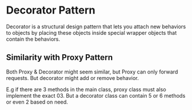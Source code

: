 # Decorator Pattern

Decorator is a structural design pattern that lets you attach new behaviors to objects by placing these objects inside special wrapper objects that contain the behaviors.

## Similarity with Proxy Pattern

Both Proxy & Decorator might seem similar, but Proxy can only forward requests.
But decorator might add or remove behavior.

E.g if there are 3 methods in the main class, proxy class must also implement the exact 03.
But a decorator class can contain 5 or 6 methods or even 2 based on need.
